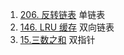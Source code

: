 1. [206. 反转链表](https://leetcode.cn/problems/reverse-linked-list/description/)       单链表
2. [146. LRU 缓存](https://leetcode.cn/problems/lru-cache/description/)                 双向链表
3. [15.三数之和](https://leetcode.cn/problems/3sum/description/)                        双指针
